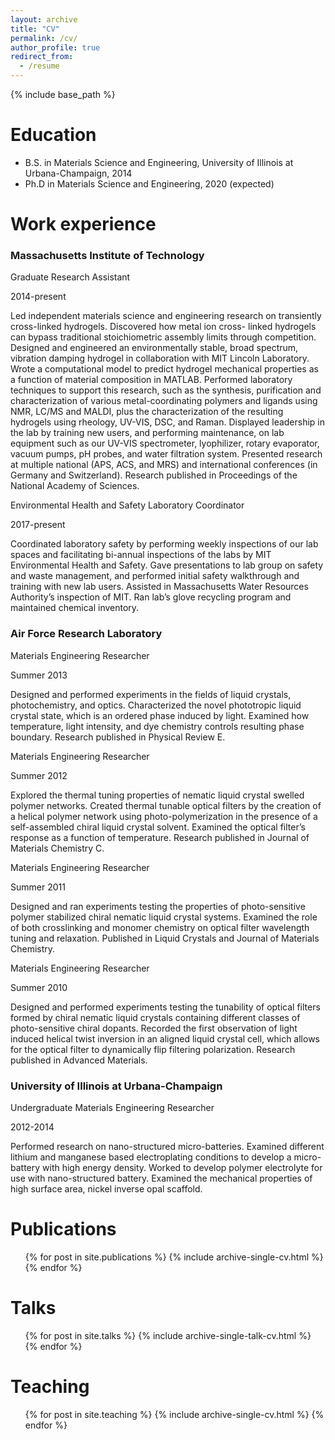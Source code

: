 ```yaml
---
layout: archive
title: "CV"
permalink: /cv/
author_profile: true
redirect_from:
  - /resume
---
```


{% include base_path %}

# Education

* B.S. in Materials Science and Engineering, University of Illinois at Urbana-Champaign, 2014
* Ph.D in Materials Science and Engineering, 2020 (expected)

# Work experience

### Massachusetts Institute of Technology

Graduate Research Assistant

2014-present

Led independent materials science and engineering research on transiently cross-linked hydrogels. Discovered how metal ion cross- linked hydrogels can bypass traditional stoichiometric assembly limits through competition. Designed and engineered an environmentally stable, broad spectrum, vibration damping hydrogel in collaboration with MIT Lincoln Laboratory. Wrote a computational model to predict hydrogel mechanical properties as a function of material composition in MATLAB. Performed laboratory techniques to support this research, such as the synthesis, purification and characterization of various metal-coordinating polymers and ligands using NMR, LC/MS and MALDI, plus the characterization of the resulting hydrogels using rheology, UV-VIS, DSC, and Raman. Displayed leadership in the lab by training new users, and performing maintenance, on lab equipment such as our UV-VIS spectrometer, lyophilizer, rotary evaporator, vacuum pumps, pH probes, and water filtration system. Presented research at multiple national (APS, ACS, and MRS) and international conferences (in Germany and Switzerland). Research published in Proceedings of the National Academy of Sciences.

Environmental Health and Safety Laboratory Coordinator

2017-present

Coordinated laboratory safety by performing weekly inspections of our lab spaces and facilitating bi-annual inspections of the labs by MIT Environmental Health and Safety. Gave presentations to lab group on safety and waste management, and performed initial safety walkthrough and training with new lab users. Assisted in Massachusetts Water Resources Authority’s inspection of MIT. Ran lab’s glove recycling program and maintained chemical inventory.

### Air Force Research Laboratory

Materials Engineering Researcher

Summer 2013

Designed and performed experiments in the fields of liquid crystals, photochemistry, and optics. Characterized the novel phototropic liquid crystal state, which is an ordered phase induced by light. Examined how temperature, light intensity, and dye chemistry controls resulting phase boundary. Research published in Physical Review E.

Materials Engineering Researcher

Summer 2012

Explored the thermal tuning properties of nematic liquid crystal swelled polymer networks. Created thermal tunable optical filters by the creation of a helical polymer network using photo-polymerization in the presence of a self-assembled chiral liquid crystal solvent. Examined the optical filter’s response as a function of temperature. Research published in Journal of Materials Chemistry C.

Materials Engineering Researcher

Summer 2011

Designed and ran experiments testing the properties of photo-sensitive polymer stabilized chiral nematic liquid crystal systems. Examined the role of both crosslinking and monomer chemistry on optical filter wavelength tuning and relaxation. Published in Liquid Crystals and Journal of Materials Chemistry.

Materials Engineering Researcher

Summer 2010

Designed and performed experiments testing the tunability of optical filters formed by chiral nematic liquid crystals containing different classes of photo-sensitive chiral dopants. Recorded the first observation of light induced helical twist inversion in an aligned liquid crystal cell, which allows for the optical filter to dynamically flip filtering polarization. Research published in Advanced Materials.

### University of Illinois at Urbana-Champaign

Undergraduate Materials Engineering Researcher

2012-2014

Performed research on nano-structured micro-batteries. Examined different lithium and manganese based electroplating conditions to develop a micro-battery with high energy density. Worked to develop polymer electrolyte for use with nano-structured battery. Examined the mechanical properties of high surface area, nickel inverse opal scaffold.
  
# Publications

  <ul>{% for post in site.publications %}
    {% include archive-single-cv.html %}
  {% endfor %}</ul>
  
# Talks

  <ul>{% for post in site.talks %}
    {% include archive-single-talk-cv.html %}
  {% endfor %}</ul>
  
# Teaching

  <ul>{% for post in site.teaching %}
    {% include archive-single-cv.html %}
  {% endfor %}</ul>
  

